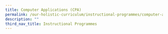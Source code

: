 ```yaml
---
title: Computer Applications (CPA)
permalink: /our-holistic-curriculum/instructional-programmes/computer-applications-cpa
description: ""
third_nav_title: Instructional Programmes
---
```

